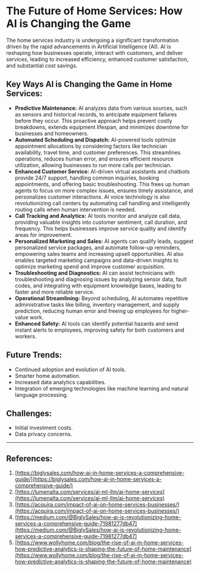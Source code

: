 # The Future of Home Services: How AI is Changing the Game

The home services industry is undergoing a significant transformation driven by the rapid advancements in Artificial Intelligence (AI). AI is reshaping how businesses operate, interact with customers, and deliver services, leading to increased efficiency, enhanced customer satisfaction, and substantial cost savings.

## Key Ways AI is Changing the Game in Home Services:

*   **Predictive Maintenance:** AI analyzes data from various sources, such as sensors and historical records, to anticipate equipment failures before they occur. This proactive approach helps prevent costly breakdowns, extends equipment lifespan, and minimizes downtime for businesses and homeowners.
*   **Automated Scheduling and Dispatch:** AI-powered tools optimize appointment allocations by considering factors like technician availability, travel time, and customer preferences. This streamlines operations, reduces human error, and ensures efficient resource utilization, allowing businesses to run more calls per technician.
*   **Enhanced Customer Service:** AI-driven virtual assistants and chatbots provide 24/7 support, handling common inquiries, booking appointments, and offering basic troubleshooting. This frees up human agents to focus on more complex issues, ensures timely assistance, and personalizes customer interactions. AI voice technology is also revolutionizing call centers by automating call handling and intelligently routing calls when human intervention is needed.
*   **Call Tracking and Analytics:** AI tools monitor and analyze call data, providing valuable insights into customer sentiment, call duration, and frequency. This helps businesses improve service quality and identify areas for improvement.
*   **Personalized Marketing and Sales:** AI agents can qualify leads, suggest personalized service packages, and automate follow-up reminders, empowering sales teams and increasing upsell opportunities. AI also enables targeted marketing campaigns and data-driven insights to optimize marketing spend and improve customer acquisition.
*   **Troubleshooting and Diagnostics:** AI can assist technicians with troubleshooting and diagnosing issues by analyzing sensor data, fault codes, and integrating with equipment knowledge bases, leading to faster and more reliable service.
*   **Operational Streamlining:** Beyond scheduling, AI automates repetitive administrative tasks like billing, inventory management, and supply prediction, reducing human error and freeing up employees for higher-value work.
*   **Enhanced Safety:** AI tools can identify potential hazards and send instant alerts to employees, improving safety for both customers and workers.

## Future Trends:

*   Continued adoption and evolution of AI tools.
*   Smarter home automation.
*   Increased data analytics capabilities.
*   Integration of emerging technologies like machine learning and natural language processing.

## Challenges:

*   Initial investment costs.
*   Data privacy concerns.

---
## References:

1.  [https://biglysales.com/how-ai-in-home-services-a-comprehensive-guide/](https://biglysales.com/how-ai-in-home-services-a-comprehensive-guide/)
2.  [https://lumenalta.com/services/ai-ml-llm/ai-home-services](https://lumenalta.com/services/ai-ml-llm/ai-home-services)
3.  [https://acquira.com/impact-of-ai-on-home-services-businesses/](https://acquira.com/impact-of-ai-on-home-services-businesses/)
4.  [https://medium.com/@BiglySales/how-ai-is-revolutionizing-home-services-a-comprehensive-guide-71981277db47](https://medium.com/@BiglySales/how-ai-is-revolutionizing-home-services-a-comprehensive-guide-71981277db47)
5.  [https://www.wollyhome.com/blog/the-rise-of-ai-in-home-services-how-predictive-analytics-is-shaping-the-future-of-home-maintenance](https://www.wollyhome.com/blog/the-rise-of-ai-in-home-services-how-predictive-analytics-is-shaping-the-future-of-home-maintenance)